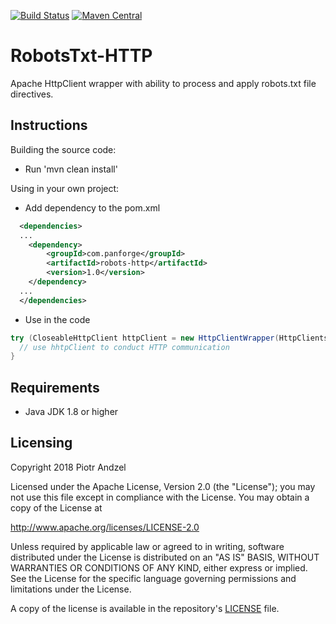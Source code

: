 [![Build Status](https://travis-ci.org/pandzel/RobotsTxt-HTTP.png?branch=master)](https://travis-ci.org/pandzel/RobotsTxt-HTTP)
[![Maven Central](https://img.shields.io/maven-central/v/com.panforge/robots-http.svg?label=Maven%20Central)](https://search.maven.org/search?q=g:%22com.panforge%22%20AND%20a:%22robots-http%22)

# RobotsTxt-HTTP
Apache HttpClient wrapper with ability to process and apply robots.txt file directives.

## Instructions

Building the source code:

* Run 'mvn clean install'

Using in your own project:

* Add dependency to the pom.xml

```xml
  <dependencies>
  ...
    <dependency>
        <groupId>com.panforge</groupId>
        <artifactId>robots-http</artifactId>
        <version>1.0</version>
    </dependency>
  ...
  </dependencies>
```

* Use in the code

```java
try (CloseableHttpClient httpClient = new HttpClientWrapper(HttpClients.createSystem(), new RobotsCacheImpl())) {
  // use hhtpClient to conduct HTTP communication
}
```


## Requirements

* Java JDK 1.8 or higher

## Licensing
Copyright 2018 Piotr Andzel

Licensed under the Apache License, Version 2.0 (the "License");
you may not use this file except in compliance with the License.
You may obtain a copy of the License at

   http://www.apache.org/licenses/LICENSE-2.0

Unless required by applicable law or agreed to in writing, software
distributed under the License is distributed on an "AS IS" BASIS,
WITHOUT WARRANTIES OR CONDITIONS OF ANY KIND, either express or implied.
See the License for the specific language governing permissions and
limitations under the License.

A copy of the license is available in the repository's [LICENSE](LICENSE.txt) file.
